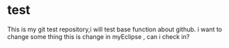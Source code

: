 # test
This is my git test repository,i will test base function about github.
i want to change some thing
this is change in myEclipse , can i check in?
